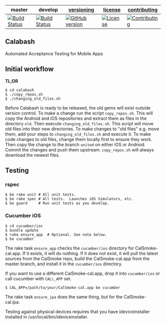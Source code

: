 | master  | develop | [versioning](VERSIONING.md) | [license](LICENSE) | [contributing](CONTRIBUTING.md)|
|---------|---------|-----------------------------|--------------------|--------------------------------|
|[![Build Status](https://travis-ci.org/calabash/calabash.svg?branch=master)](https://travis-ci.org/calabash/calabash)| [![Build Status](https://travis-ci.org/calabash/calabash.svg?branch=develop)](https://travis-ci.org/calabash/calabash)| [![GitHub version](https://badge.fury.io/gh/calabash%2Fcalabash.svg)](http://badge.fury.io/gh/calabash%2Fcalabash) |[![License](https://img.shields.io/badge/licence-Eclipse-blue.svg)](http://opensource.org/licenses/EPL-1.0) | [![Contributing](https://img.shields.io/badge/contrib-gitflow-orange.svg)](https://www.atlassian.com/git/tutorials/comparing-workflows/gitflow-workflow/)|

## Calabash

Automated Acceptance Testing for Mobile Apps

## Initial workflow

**TL;DR**

```
$ cd calabash
$ ./copy_repos.sh
$ ./changing_old_files.sh
```

Before Calabash is ready to be released, the old gems will exist outside version control. To make a change run the script `copy_repos.sh`. This will copy the Android and iOS repositories and extract them as files in the directory `old`. Then execute `changing_old_files.sh`. This script will move old files into their new directories. To make changes to "old files" e.g. move them, add your steps to `changing_old_files.sh` and execute it. To make code changes to old files, change them locally first to ensure they work. Then copy the change to the branch `united` on either iOS or Android. Commit the changes and push them upstream. `copy_repos.sh` will always download the newest files.

## Testing

### rspec

```
$ be rake unit # All unit tests.
$ be rake spec # All tests.  Launches iOS Simulators, etc.
$ be guard     # Run unit tests as you develop.
```

### Cucumber iOS

```
$ cd cucumber/ios
$ bundle update
$ rake ensure_app  # Optional. See note below.
$ be cucumber
```

The rake task `ensure_app` checks the `cucumber/ios` directory for
CalSmoke-cal.app. If it exists, it will do nothing.  If it does not exist,
it will pull the latest sources from the CalSmoke repo, build the
CalSmoke-cal.app from the master branch, and install it in the
`cucumber/ios` directory.

If you want to use a different CalSmoke-cal.app, drop it into `cucumber/ios`
or call cucumber with `CAL\_APP` set.

```
$ CAL_APP=/path/to/your/CalSmoke-cal.app be cucumber
```

The rake task `ensure_ipa` does the same thing, but for the CalSmoke-cal.ipa.

Testing against physical devices requires that you have ideviceinstaller
installed in /usr/local/bin/ideviceinstaller.


